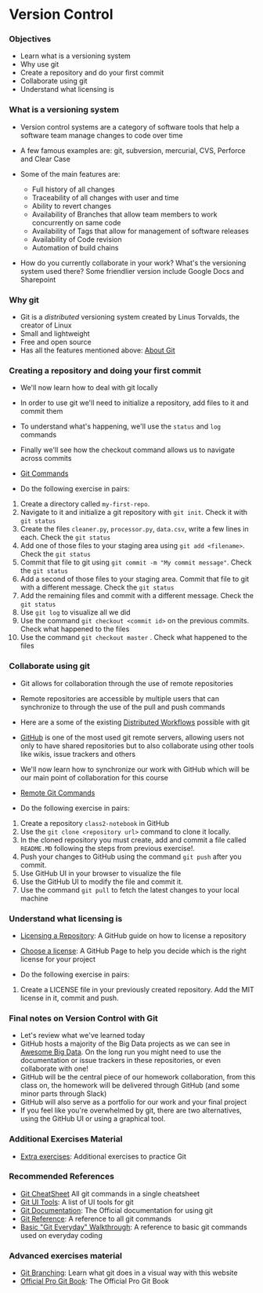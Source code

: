 # Version Control

### Objectives
* Learn what is a versioning system
* Why use git
* Create a repository and do your first commit
* Collaborate using git
* Understand what licensing is

### What is a versioning system
* Version control systems are a category of software tools that help a software team manage changes to code over time
* A few famous examples are: git, subversion, mercurial, CVS, Perforce and Clear Case
* Some of the main features are:
  * Full history of all changes
  * Traceability of all changes with user and time
  * Ability to revert changes
  * Availability of Branches that allow team members to work concurrently on same code
  * Availability of Tags that allow for management of software releases
  * Availability of Code revision 
  * Automation of build chains

* How do you currently collaborate in your work? What's the versioning system used there? Some friendlier version include Google Docs and Sharepoint

### Why git
* Git is a *distributed* versioning system created by Linus Torvalds, the creator of Linux
* Small and lightweight
* Free and open source
* Has all the features mentioned above: [About Git](https://git-scm.com/about/)

### Creating a repository and doing your first commit
* We'll now learn how to deal with git locally
* In order to use git we'll need to initialize a repository, add files to it and commit them
* To understand what's happening, we'll use the `status` and `log` commands 
* Finally we'll see how the checkout command allows us to navigate across commits
* [Git Commands](https://github.com/cce-bigdataintro-1160/CEBD-1160-fall-2019-code/blob/master/class2-notebook/6-git_commands.sh)

* Do the following exercise in pairs:
1. Create a directory called `my-first-repo`. 
2. Navigate to it and initialize a git repository with `git init`. Check it with `git status` 
3. Create the files `cleaner.py`, `processor.py`, `data.csv`, write a few lines in each. Check the `git status` 
4. Add one of those files to your staging area using `git add <filename>`. Check the `git status` 
5. Commit that file to git using `git commit -m "My commit message"`. Check the `git status`
6. Add a second of those files to your staging area. Commit that file to git with a different message. Check the `git status` 
7. Add the remaining files and commit with a different message. Check the `git status`
8. Use `git log` to visualize all we did
9. Use the command `git checkout <commit id>` on the previous commits. Check what happened to the files
10. Use the command `git checkout master` . Check what happened to the files

### Collaborate using git
* Git allows for collaboration through the use of remote repositories
* Remote repositories are accessible by multiple users that can synchronize to through the use of the pull and push commands
* Here are a some of the existing [Distributed Workflows](https://git-scm.com/book/en/v2/Distributed-Git-Distributed-Workflows) possible with git
* [GitHub](https://github.com/) is one of the most used git remote servers, allowing users not only to have shared repositories but to also collaborate using other tools like wikis, issue trackers and others
* We'll now learn how to synchronize our work with GitHub which will be our main point of collaboration for this course
* [Remote Git Commands](https://github.com/cce-bigdataintro-1160/CEBD-1160-fall-2019-code/blob/master/class2-notebook/7-git_remote_commands.sh)

* Do the following exercise in pairs: 
1. Create a repository `class2-notebook` in GitHub
2. Use the `git clone <repository url>` command to clone it locally.
3. In the cloned repository you must create, add and commit a file called `README.MD` following the steps from previous exercise!.
4. Push your changes to GitHub using the command `git push` after you commit.
5. Use GitHub UI in your browser to visualize the file
6. Use the GitHub UI to modify the file and commit it.
6. Use the command `git pull` to fetch the latest changes to your local machine

### Understand what licensing is
* [Licensing a Repository](https://help.github.com/en/articles/licensing-a-repository): A GitHub guide on how to license a repository
* [Choose a license](https://choosealicense.com/): A GitHub Page to help you decide which is the right license for your project

* Do the following exercise in pairs:
1. Create a LICENSE file in your previously created repository. Add the MIT license in it, commit and push.

### Final notes on Version Control with Git
* Let's review what we've learned today
* GitHub hosts a majority of the Big Data projects as we can see in [Awesome Big Data](https://github.com/onurakpolat/awesome-bigdata). On the long run you might need to use the documentation or issue trackers in these repositories, or even collaborate with one!
* GitHub will be the central piece of our homework collaboration, from this class on, the homework will be delivered through GitHub (and some minor parts through Slack)
* GitHub will also serve as a portfolio for our work and your final project
* If you feel like you're overwhelmed by git, there are two alternatives, using the GitHub UI or using a graphical tool. 

### Additional Exercises Material
* [Extra exercises](./2-git-exercises.md): Additional exercises to practice Git

### Recommended References
* [Git CheatSheet](https://www.atlassian.com/git/tutorials/atlassian-git-cheatsheet) All git commands in a single cheatsheet
* [Git UI Tools](https://git-scm.com/downloads/guis/): A list of UI tools for git
* [Git Documentation](https://git-scm.com/doc): The Official documentation for using git
* [Git Reference](https://git-scm.com/docs): A reference to all git commands
* [Basic "Git Everyday" Walkthrough](https://git-scm.com/docs/giteveryday): A reference to basic git commands used on everyday coding

### Advanced exercises material
* [Git Branching](https://learngitbranching.js.org/): Learn what git does in a visual way with this website
* [Official Pro Git Book](https://git-scm.com/book/en/v2): The Official Pro Git Book